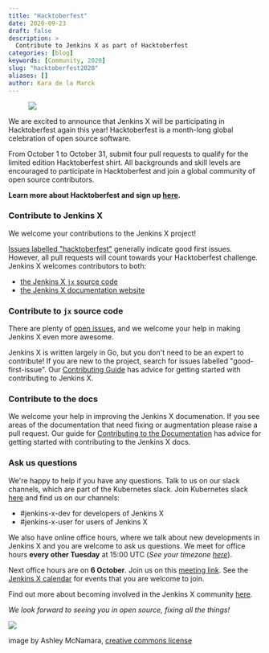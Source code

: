 ```yaml
---
title: "Hacktoberfest"
date: 2020-09-23
draft: false
description: >
  Contribute to Jenkins X as part of Hacktoberfest
categories: [blog]
keywords: [Community, 2020]
slug: "hacktoberfest2020"
aliases: []
author: Kara de la Marck
---
```


<figure>
<img src="/images/community/events/2020-hacktoberfest.jpg"/>
</figure>

We are excited to announce that Jenkins X will be participating in Hacktoberfest again this year! Hacktoberfest is a month-long global celebration of open source software.

From October 1 to October 31, submit four pull requests to qualify for the limited edition Hacktoberfest shirt. All backgrounds and skill levels are encouraged to participate in Hacktoberfest and join a global community of open source contributors.

**Learn more about Hacktoberfest and sign up [here](https://hacktoberfest.digitalocean.com/).**

### Contribute to Jenkins X

We welcome your contributions to the Jenkins X project!

[Issues labelled "hacktoberfest"](https://github.com/jenkins-x/jx-docs/issues?q=is%3Aissue+is%3Aopen+hacktoberfest) generally indicate good first issues. However, all pull requests will count towards your Hacktoberfest challenge. Jenkins X welcomes contributors to both:

* [the Jenkins X `jx` source code](https://github.com/jenkins-x/jx)
* [the Jenkins X documentation website](https://github.com/jenkins-x/jx-docs)

### Contribute to `jx` source code

There are plenty of [open issues](https://github.com/jenkins-x/jx/issues), and we welcome your help in making Jenkins X even more awesome.

Jenkins X is written largely in Go, but you don't need to be an expert to contribute! If you are new to the project, search for issues labelled "good-first-issue". Our [Contributing Guide](https://jenkins-x.io/community/code/) has advice for getting started with contributing to Jenkins X.

### Contribute to the docs

We welcome your help in improving the Jenkins X documenation. If you see areas of the documentation that need fixing or augmentation please raise a pull request. Our guide for [Contributing to the Documentation](https://jenkins-x.io/community/documentation/) has advice for getting started with contributing to the Jenkins X docs.

### Ask us questions

We're happy to help if you have any questions. Talk to us on our slack channels, which are part of the Kubernetes slack. Join  Kubernetes slack [here](http://slack.k8s.io/) and find us on our channels:

* #jenkins-x-dev for developers of Jenkins X
* #jenkins-x-user for users of Jenkins X

We also have online office hours, where we talk about new developments in Jenkins X and you are welcome to ask us questions. We meet for office hours **every other Tuesday** at 15:00 UTC (*See your timezone [here](https://time.is/1500_in_UTC)*).

Next office hours are on **6 October**. Join us on this [meeting link](https://zoom.us/j/397862697). See the [Jenkins X calendar](https://jenkins-x.io/community/calendar/) for events that you are welcome to join.

Find out more about becoming involved in the Jenkins X community [here](https://jenkins-x.io/community/).

*We look forward to seeing you in open source, fixing all the things!*

<img src="/images/404-page/GOPHER RIDING REX.png" class="img-thumbnail">

image by Ashley McNamara, [creative commons license](https://github.com/ashleymcnamara/gophers/blob/master/GOPHER%20RIDING%20REX.png)


